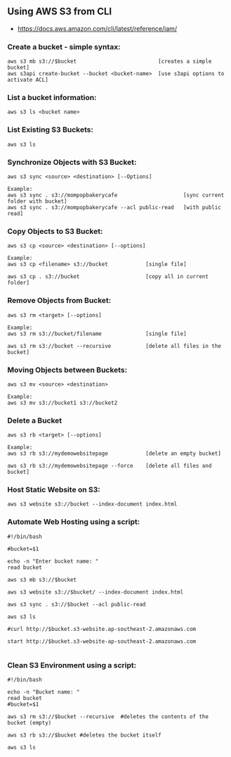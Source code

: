 ## Using AWS S3 from CLI

* https://docs.aws.amazon.com/cli/latest/reference/iam/

### Create a bucket - simple syntax:
```
aws s3 mb s3://$bucket  						[creates a simple bucket]
aws s3api create-bucket --bucket <bucket-name>  [use s3api options to activate ACL]

```

### List a bucket information:
```
aws s3 ls <bucket name>

```

### List Existing S3 Buckets:
```
aws s3 ls

```

### Synchronize Objects with S3 Bucket:
```
aws s3 sync <source> <destination> [--Options]

Example:
aws s3 sync . s3://mompopbakerycafe 					[sync current folder with bucket]
aws s3 sync . s3://mompopbakerycafe --acl public-read 	[with public read]

```

### Copy Objects to S3 Bucket:
```
aws s3 cp <source> <destination> [--options]

Example:
aws s3 cp <filename> s3://bucket			[single file]

aws s3 cp . s3://bucket 					[copy all in current folder]
```

### Remove Objects from Bucket:
```
aws s3 rm <target> [--options]

Example:
aws s3 rm s3://bucket/filename          	[single file]

aws s3 rm s3://bucket --recursive			[delete all files in the bucket]
```

### Moving Objects between Buckets:
```
aws s3 mv <source> <destination>

Example:
aws s3 mv s3://bucket1 s3://bucket2

```

### Delete a Bucket
```
aws s3 rb <target> [--options]

Example:
aws s3 rb s3://mydemowebsitepage    		[delete an empty bucket]

aws s3 rb s3://mydemowebsitepage --force 	[delete all files and bucket]
```

### Host Static Website on S3:
```
aws s3 website s3://bucket --index-document index.html

```

### Automate Web Hosting using a script:
```
#!/bin/bash

#bucket=$1

echo -n "Enter bucket name: "
read bucket

aws s3 mb s3://$bucket

aws s3 website s3://$bucket/ --index-document index.html

aws s3 sync . s3://$bucket --acl public-read

aws s3 ls

#curl http://$bucket.s3-website.ap-southeast-2.amazonaws.com

start http://$bucket.s3-website-ap-southeast-2.amazonaws.com


```


### Clean S3 Environment using a script:
```
#!/bin/bash

echo -n "Bucket name: "
read bucket
#bucket=$1

aws s3 rm s3://$bucket --recursive  #deletes the contents of the bucket (empty)

aws s3 rb s3://$bucket #deletes the bucket itself

aws s3 ls


```